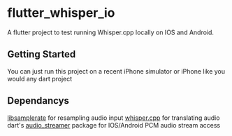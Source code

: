 # flutter_whisper_io

A flutter project to test running Whisper.cpp locally on IOS and Android.

## Getting Started

You can just run this project on a recent iPhone simulator or iPhone like you would any dart project

## Dependancys
[libsamplerate](https://github.com/libsndfile/libsamplerate) for resampling audio input
[whisper.cpp](https://github.com/ggerganov/whisper.cpp) for translating audio
dart's [audio_streamer](https://pub.dev/packages/audio_streamer) package for IOS/Android PCM audio stream access

